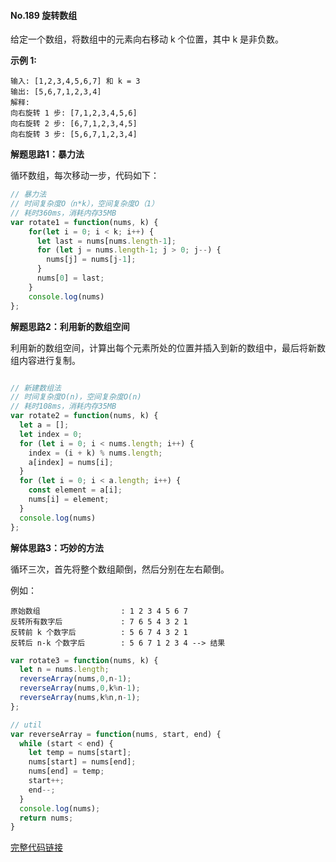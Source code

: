 #### No.189 旋转数组

给定一个数组，将数组中的元素向右移动 k 个位置，其中 k 是非负数。

**示例 1:**

```
输入: [1,2,3,4,5,6,7] 和 k = 3
输出: [5,6,7,1,2,3,4]
解释:
向右旋转 1 步: [7,1,2,3,4,5,6]
向右旋转 2 步: [6,7,1,2,3,4,5]
向右旋转 3 步: [5,6,7,1,2,3,4]
```

**解题思路1：暴力法**

循环数组，每次移动一步，代码如下：

```javascript
// 暴力法
// 时间复杂度O（n*k），空间复杂度O（1）
// 耗时360ms，消耗内存35MB
var rotate1 = function(nums, k) {
    for(let i = 0; i < k; i++) {
      let last = nums[nums.length-1];
      for (let j = nums.length-1; j > 0; j--) {
        nums[j] = nums[j-1];
      }
      nums[0] = last;
    }
    console.log(nums)
};
```

**解题思路2：利用新的数组空间**

利用新的数组空间，计算出每个元素所处的位置并插入到新的数组中，最后将新数组内容进行复制。

```javascript

// 新建数组法
// 时间复杂度O(n)，空间复杂度O(n)
// 耗时108ms，消耗内存35MB
var rotate2 = function(nums, k) {
  let a = [];
  let index = 0;
  for (let i = 0; i < nums.length; i++) {
    index = (i + k) % nums.length;
    a[index] = nums[i];
  }
  for (let i = 0; i < a.length; i++) {
    const element = a[i];
    nums[i] = element;
  }
  console.log(nums)
};
```

**解体思路3：巧妙的方法**

循环三次，首先将整个数组颠倒，然后分别在左右颠倒。

例如：

```
原始数组                  : 1 2 3 4 5 6 7
反转所有数字后             : 7 6 5 4 3 2 1
反转前 k 个数字后          : 5 6 7 4 3 2 1
反转后 n-k 个数字后        : 5 6 7 1 2 3 4 --> 结果
```



```javascript
var rotate3 = function(nums, k) {
  let n = nums.length;
  reverseArray(nums,0,n-1);
  reverseArray(nums,0,k%n-1);
  reverseArray(nums,k%n,n-1);
};

// util
var reverseArray = function(nums, start, end) {
  while (start < end) {
    let temp = nums[start];
    nums[start] = nums[end];
    nums[end] = temp;
    start++;
    end--;
  }
  console.log(nums);
  return nums;
}
```


[完整代码链接](https://github.com/Mayandev/javascript_algorithm/blob/master/leetcode%E5%88%B7%E9%A2%98/code/No189_rotate-arr.js)